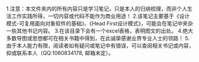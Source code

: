 1.注意：本文件夹内的所有内容只是学习笔记，只是本人的归纳梳理，而非个人生活工作实践所得，一切内容或代码不能作为商业用途！
2.该笔记主要基于《设计模式-可复用面向对象软件的基础》、《Head First设计模式》，可能会在笔记中夹杂一些其他书记内容。
3.在该目录下会有一个excel表格，表明图文的出处。
4.绝大多数导图或思想都可在相关书籍中得到，在此诚挚感谢业界专业人士的领路！
5.由于本人能力有限，阅读者如有疑问或笔记中有错误，可以查阅相关书记或内容，抑或联系本人（QQ:1060834178, 邮箱未定）。
